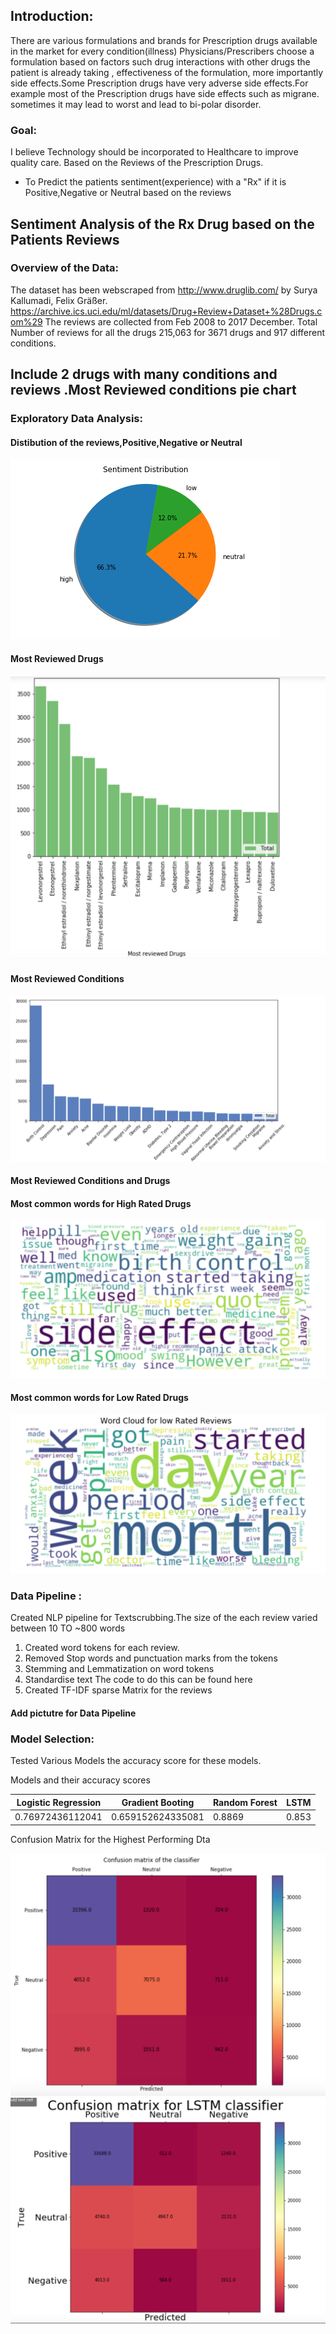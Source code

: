 ## Introduction: 
There are various formulations and brands for Prescription drugs available in the market for every condition(illness)     Physicians/Prescribers choose a formulation based on factors such drug interactions with other drugs the patient is already    taking , effectiveness of the formulation, more importantly side effects.Some Prescription drugs have very adverse side        effects.For example most of the Prescription drugs have side effects such as migrane. sometimes it may lead to worst and      lead to bi-polar disorder.

### Goal:
  I believe Technology should be incorporated  to Healthcare to improve quality care. 
  Based on the Reviews of the Prescription Drugs.
  * To Predict the patients sentiment(experience)  with a "Rx" if it is Positive,Negative or Neutral based on the reviews 


## Sentiment Analysis of the Rx Drug based on the Patients Reviews 
 
### Overview of the Data: 
The dataset has been webscraped from http://www.druglib.com/ by Surya Kallumadi, Felix Gräßer.
	    https://archive.ics.uci.edu/ml/datasets/Drug+Review+Dataset+%28Drugs.com%29
The reviews are collected from Feb 2008 to 2017 December. 
Total Number of reviews for all the drugs 215,063 for 3671 drugs and 917 different conditions.

## Include 2 drugs with many conditions and reviews .Most Reviewed conditions pie chart 

### Exploratory Data Analysis: 

#### Distibution of the reviews,Positive,Negative or Neutral 
![alt text](https://github.com/anna911/Prescription_Medication_sentiment_Analysis/blob/master/piechart.png)
#### Most Reviewed  Drugs 
![alt text](https://github.com/anna911/Prescription_Medication_sentiment_Analysis/blob/master/Most_reviewed_drugs.png)
#### Most Reviewed  Conditions
![alt text](https://github.com/anna911/Prescription_Medication_sentiment_Analysis/blob/master/Most_reviwed_conditions.png)
#### Most Reviewed Conditions and Drugs 
#### Most common words for High Rated Drugs 
![alt text](https://github.com/anna911/Prescription_Medication_sentiment_Analysis/blob/master/WCHighestRateddrugs.png)
#### Most common words for Low Rated Drugs  
![alt text](https://github.com/anna911/Prescription_Medication_sentiment_Analysis/blob/master/lowest_rated.png)

### Data Pipeline : 

Created NLP pipeline for Textscrubbing.The size of the each review varied between  10 TO ~800 words 
1) Created word tokens for each review.
2) Removed Stop words and punctuation marks from the tokens  
3) Stemming and Lemmatization on word tokens
4) Standardise text 
The code to do this can be found here
5) Created TF-IDF sparse Matrix for the reviews

  #### Add pictutre for Data Pipeline 


### Model Selection:

Tested Various Models the accuracy score for these models.

Models and their accuracy scores 

| Logistic Regression |  Gradient Booting | Random Forest   |  LSTM       |
|---------------------|-------------------|-----------------|-------------|                 
| 0.76972436112041    | 0.659152624335081 |     0.8869      | 0.853       |                   


Confusion Matrix for the Highest Performing Dta 

![alt text](https://github.com/anna911/Prescription_Medication_sentiment_Analysis/blob/master/Random_forest_confusion_matrix.png)![alt text](https://github.com/anna911/Prescription_Medication_sentiment_Analysis/blob/master/LSTM-sentiment-analysis.png)





